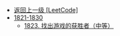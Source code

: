 - [返回上一级 [LeetCode]](LeetCode/)
- [1821-1830](LeetCode/1821-1830/)
  - [1823. 找出游戏的获胜者（中等）](LeetCode/1821-1830/1823.%20找出游戏的获胜者（中等）.md)
